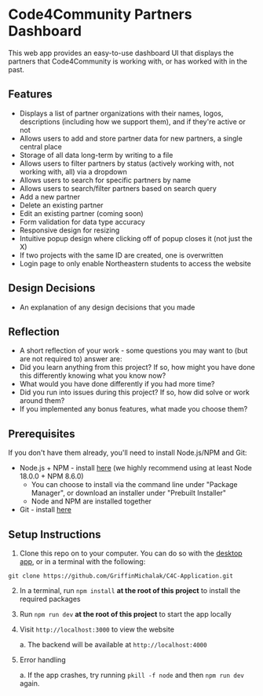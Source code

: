 # Code4Community Partners Dashboard

This web app provides an easy-to-use dashboard UI that displays the partners that Code4Community is working with, or has worked with in the past. 

## Features
- Displays a list of partner organizations with their names, logos, descriptions (including how we support them), and if they're active or not
- Allows users to add and store partner data for new partners, a single central place
- Storage of all data long-term by writing to a file
- Allows users to filter partners by status (actively working with, not working with, all) via a dropdown
- Allows users to search for specific partners by name
- Allows users to search/filter partners based on search query
- Add a new partner
- Delete an existing partner
- Edit an existing partner (coming soon)
- Form validation for data type accuracy
- Responsive design for resizing
- Intuitive popup design where clicking off of popup closes it (not just the X)
- If two projects with the same ID are created, one is overwritten
- Login page to only enable Northeastern students to access the website


## Design Decisions
- An explanation of any design decisions that you made

## Reflection
- A short reflection of your work - some questions you may want to (but are not required
to) answer are:
- Did you learn anything from this project? If so, how might you have done this
differently knowing what you know now?
- What would you have done differently if you had more time?
- Did you run into issues during this project? If so, how did solve or work around
them?
- If you implemented any bonus features, what made you choose them?

## Prerequisites

If you don't have them already, you'll need to install Node.js/NPM and Git:
- Node.js + NPM - install [here](https://nodejs.org/en/download/package-manager) (we highly recommend using at least Node 18.0.0 + NPM 8.6.0)
   - You can choose to install via the command line under "Package Manager", or download an installer under "Prebuilt Installer"
   - Node and NPM are installed together
- Git - install [here](https://git-scm.com/downloads)

## Setup Instructions

1. Clone this repo on to your computer. You can do so with the [desktop app](https://desktop.github.com/), or in a terminal with the following:
```
git clone https://github.com/GriffinMichalak/C4C-Application.git
```
2. In a terminal, run `npm install` **at the root of this project** to install the required packages
3. Run `npm run dev` **at the root of this project** to start the app locally
4. Visit `http://localhost:3000` to view the website

    a. The backend will be available at `http://localhost:4000`

5. Error handling

    a. If the app crashes, try running `pkill -f node` and then `npm run dev` again. 